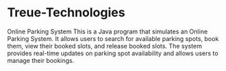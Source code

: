 # Treue-Technologies
Online Parking System
This is a Java program that simulates an Online Parking System. It allows users to search for available parking spots, book them, view their booked slots, and release booked slots. The system provides real-time updates on parking spot availability and allows users to manage their bookings.
